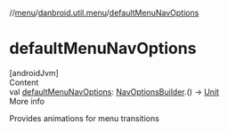 //[menu](../index.md)/[danbroid.util.menu](index.md)/[defaultMenuNavOptions](default-menu-nav-options.md)



# defaultMenuNavOptions  
[androidJvm]  
Content  
val [defaultMenuNavOptions](default-menu-nav-options.md): [NavOptionsBuilder](https://developer.android.com/reference/kotlin/androidx/navigation/NavOptionsBuilder.html).() -> [Unit](https://kotlinlang.org/api/latest/jvm/stdlib/kotlin/-unit/index.html)  
More info  


Provides animations for menu transitions

  



